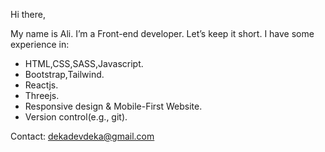 Hi there,

My name is Ali. I’m a Front-end developer. Let’s keep it short. I have some experience in:
- HTML,CSS,SASS,Javascript.
- Bootstrap,Tailwind.
- Reactjs.
- Threejs.
- Responsive design & Mobile-First Website.
- Version control(e.g., git).


 Contact: dekadevdeka@gmail.com

